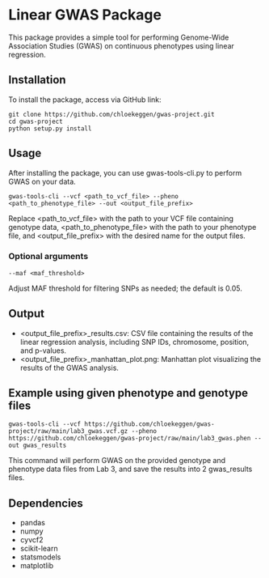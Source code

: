 # Linear GWAS Package

This package provides a simple tool for performing Genome-Wide Association Studies (GWAS) on continuous phenotypes using linear regression.

## Installation

To install the package, access via GitHub link:

```
git clone https://github.com/chloekeggen/gwas-project.git
cd gwas-project
python setup.py install
```

## Usage

After installing the package, you can use gwas-tools-cli.py to perform GWAS on your data.

```
gwas-tools-cli --vcf <path_to_vcf_file> --pheno <path_to_phenotype_file> --out <output_file_prefix>
```

Replace <path_to_vcf_file> with the path to your VCF file containing genotype data, <path_to_phenotype_file> with the path to your phenotype file, and <output_file_prefix> with the desired name for the output files.

### Optional arguments

```
--maf <maf_threshold>
```

Adjust MAF threshold for filtering SNPs as needed; the default is 0.05.

## Output

- <output_file_prefix>_results.csv: CSV file containing the results of the linear regression analysis, including SNP IDs, chromosome, position, and p-values.
- <output_file_prefix>_manhattan_plot.png: Manhattan plot visualizing the results of the GWAS analysis.

## Example using given phenotype and genotype files

```
gwas-tools-cli --vcf https://github.com/chloekeggen/gwas-project/raw/main/lab3_gwas.vcf.gz --pheno https://github.com/chloekeggen/gwas-project/raw/main/lab3_gwas.phen --out gwas_results
```

This command will perform GWAS on the provided genotype and phenotype data files from Lab 3, and save the results into 2 gwas_results files.

## Dependencies
- pandas
- numpy
- cyvcf2
- scikit-learn
- statsmodels
- matplotlib
